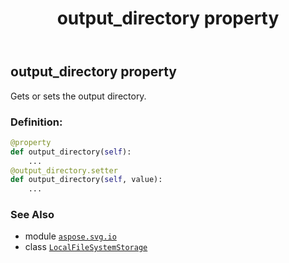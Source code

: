 ﻿---
title: output_directory property
second_title: Aspose.SVG for Python via .NET API References
description: 
type: docs
weight: 50
url: /python-net/aspose.svg.io/localfilesystemstorage/output_directory/
is_root: false
---

## output_directory property


Gets or sets the output directory.
### Definition:
```python
@property
def output_directory(self):
    ...
@output_directory.setter
def output_directory(self, value):
    ...
```

### See Also
* module [`aspose.svg.io`](../../)
* class [`LocalFileSystemStorage`](/svg/python-net/aspose.svg.io/localfilesystemstorage)
